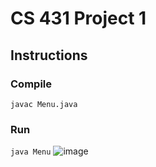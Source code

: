 # CS 431 Project 1

## Instructions
### Compile
`javac Menu.java`
### Run
`java Menu`
![image](https://user-images.githubusercontent.com/1683528/36086765-0396d898-0f83-11e8-830b-42076183a002.png)
